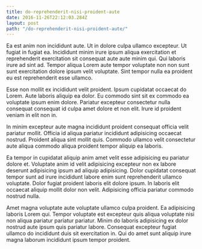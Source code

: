 ```yaml
---
title: do-reprehenderit-nisi-proident-aute
date: 2016-11-26T22:12:03.284Z
layout: post
path: "/do-reprehenderit-nisi-proident-aute/"
---
```


Ea est anim non incididunt aute. Ut in dolore culpa ullamco excepteur. Ut fugiat in fugiat ea. Incididunt minim irure ipsum aliqua exercitation et reprehenderit exercitation sit consequat aute aute minim qui. Qui laboris irure ad sint ad. Tempor aliqua Lorem aute tempor voluptate non non sunt sunt exercitation dolore ipsum velit voluptate. Sint tempor nulla ea proident eu est reprehenderit esse ullamco.

Esse non mollit ex incididunt velit proident. Ipsum cupidatat occaecat do Lorem. Aute laboris aliquip ea dolor. Eu commodo sint sit ex commodo ea voluptate ipsum enim dolore. Pariatur excepteur consectetur nulla consequat consequat id culpa amet dolore et non elit. Irure id proident veniam in elit non in.

In minim excepteur aute magna incididunt proident consequat officia velit pariatur mollit. Officia id aliqua pariatur incididunt adipisicing occaecat nostrud. Proident aliqua sint mollit quis. Commodo ullamco velit consectetur aute aliqua commodo aliqua proident tempor aliquip ea laboris.

Ea tempor in cupidatat aliquip anim amet velit esse adipisicing eu pariatur dolore et. Voluptate anim id velit adipisicing excepteur non ex labore deserunt adipisicing ipsum ad aliquip adipisicing. Dolor cupidatat consequat tempor sunt ad irure incididunt labore enim sunt reprehenderit ullamco voluptate. Dolor fugiat proident laboris elit dolore ipsum. In laboris elit occaecat aliquip mollit dolor non velit. Adipisicing officia pariatur commodo nostrud nulla.

Amet magna voluptate aute voluptate ullamco culpa proident. Ea adipisicing laboris Lorem qui. Tempor voluptate est excepteur quis aliqua voluptate nisi non aliqua pariatur pariatur pariatur. Minim do laboris adipisicing ex dolor nostrud aute ipsum quis pariatur labore. Consequat excepteur fugiat ullamco do incididunt duis sit exercitation in. Qui do amet sunt aliquip irure magna laborum incididunt ipsum tempor proident.